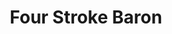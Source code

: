 ---
title: "Four Stroke Baron"
summary: "Retro punk / modern metal / ambient rock band from Reno, NV An energetic blend of new-wave and heavy progressive rock, Four Stroke Baron aspire to bring forth a lively and refreshing new voice. Comprised of three members — Kirk Witt on guitars and vocals, Matt Vallarino on drums, and Keegan Ferrari on bass — the group crafts massive and immersive soundscapes juxtaposed over catchy, pop-like song structures. It is this penchant for blending familiar sounds and styles into something altogether new that has allowed the band to undergo a dramatic metamorphosis from their humble beginnings improvising in a shed outside of Reno, Nevada, to preparing for the debut of their second full-length album, “Planet Silver Screen,” on Prosthetic Records. Reactions to the group have consistently exhibited an air of positivity and excitement from its very inception. The band’s introductory self-titled EP was released in January of 2014, catching the eye of internet-metal extraordinaire Ben Sharp, aka Cloudkicker. As interest began to grow for a follow-up release, those in Four Stroke Baron began to realize their potential and take matters more seriously. Their next endeavor, a full-length titled “King Radio,” was released in the winter of 2015 to substantially more fanfare and acclaim. Sputnik Music claimed in an album review, “Simply put, Four Stroke Baron is a band that defies categorization. Their choruses are simultaneously abrasive and soothing, the riffs recall both Mastodon and Rush…,” and, “Four Stroke Baron is weird, and fun, and bizarre, and hooky, and crazy, and they will be on repeat for a very long time.” It was this album that later caught the attention of Prosthetic Records, who swiftly offered an opportunity to join their prestigious roster. With such a wealth of motivation and encouragement fueling the band, Four Stroke Baron set out to produce their biggest and most ambitious record yet for their label debut. Recorded over the majority of 2017, “Planet Silver Screen” is an amalgamation of all the band has come to represent musically thus far, while also pushing themselves into previously uncharted sonic territories. From having their hardest-hitting riffs to date, featuring a guest saxophone solo by blackjazz rebel Jørgen Munkeby of Shining, to commissioning a full-blown stop motion animation music video for their debut single, Four Stroke Baron have truly arrived in full force and will make even the most diehard muso take note."
image: "four-stroke-baron.jpg"
apple_music_artist_url: "https://music.apple.com/gb/artist/four-stroke-baron/1306963165"
---